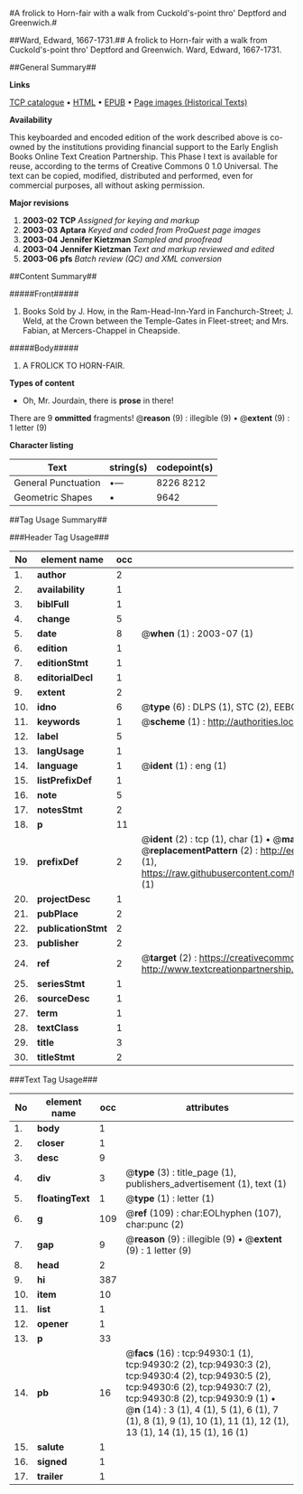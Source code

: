 #A frolick to Horn-fair with a walk from Cuckold's-point thro' Deptford and Greenwich.#

##Ward, Edward, 1667-1731.##
A frolick to Horn-fair with a walk from Cuckold's-point thro' Deptford and Greenwich.
Ward, Edward, 1667-1731.

##General Summary##

**Links**

[TCP catalogue](http://www.ota.ox.ac.uk/tcp/)  • 
[HTML](http://tei.it.ox.ac.uk/tcp/Texts-HTML/free/A67/A67504.html)  • 
[EPUB](http://tei.it.ox.ac.uk/tcp/Texts-EPUB/free/A67/A67504.epub) • 
[Page images (Historical Texts)](https://data.historicaltexts.jisc.ac.uk/view?pubId=eebo-12880782e&pageId=eebo-12880782e-94930-1)

**Availability**

This keyboarded and encoded edition of the
	       work described above is co-owned by the institutions
	       providing financial support to the Early English Books
	       Online Text Creation Partnership. This Phase I text is
	       available for reuse, according to the terms of Creative
	       Commons 0 1.0 Universal. The text can be copied,
	       modified, distributed and performed, even for
	       commercial purposes, all without asking permission.

**Major revisions**

1. __2003-02__ __TCP__ *Assigned for keying and markup*
1. __2003-03__ __Aptara__ *Keyed and coded from ProQuest page images*
1. __2003-04__ __Jennifer Kietzman__ *Sampled and proofread*
1. __2003-04__ __Jennifer Kietzman__ *Text and markup reviewed and edited*
1. __2003-06__ __pfs__ *Batch review (QC) and XML conversion*

##Content Summary##

#####Front#####

1. Books Sold by J. How, in the Ram-Head-Inn-Yard in Fanchurch-Street;
J. Weld, at the Crown between the Temple-Gates in
Fleet-street; and Mrs. Fabian, at Mercers-Chappel in Cheapside.

#####Body#####

1. A
FROLICK
TO
HORN-FAIR.

**Types of content**

  * Oh, Mr. Jourdain, there is **prose** in there!

There are 9 **ommitted** fragments! 
 @__reason__ (9) : illegible (9)  •  @__extent__ (9) : 1 letter (9)

**Character listing**


|Text|string(s)|codepoint(s)|
|---|---|---|
|General Punctuation|•—|8226 8212|
|Geometric Shapes|▪|9642|

##Tag Usage Summary##

###Header Tag Usage###

|No|element name|occ|attributes|
|---|---|---|---|
|1.|__author__|2||
|2.|__availability__|1||
|3.|__biblFull__|1||
|4.|__change__|5||
|5.|__date__|8| @__when__ (1) : 2003-07 (1)|
|6.|__edition__|1||
|7.|__editionStmt__|1||
|8.|__editorialDecl__|1||
|9.|__extent__|2||
|10.|__idno__|6| @__type__ (6) : DLPS (1), STC (2), EEBO-CITATION (1), OCLC (1), VID (1)|
|11.|__keywords__|1| @__scheme__ (1) : http://authorities.loc.gov/ (1)|
|12.|__label__|5||
|13.|__langUsage__|1||
|14.|__language__|1| @__ident__ (1) : eng (1)|
|15.|__listPrefixDef__|1||
|16.|__note__|5||
|17.|__notesStmt__|2||
|18.|__p__|11||
|19.|__prefixDef__|2| @__ident__ (2) : tcp (1), char (1)  •  @__matchPattern__ (2) : ([0-9\-]+):([0-9IVX]+) (1), (.+) (1)  •  @__replacementPattern__ (2) : http://eebo.chadwyck.com/downloadtiff?vid=$1&page=$2 (1), https://raw.githubusercontent.com/textcreationpartnership/Texts/master/tcpchars.xml#$1 (1)|
|20.|__projectDesc__|1||
|21.|__pubPlace__|2||
|22.|__publicationStmt__|2||
|23.|__publisher__|2||
|24.|__ref__|2| @__target__ (2) : https://creativecommons.org/publicdomain/zero/1.0/ (1), http://www.textcreationpartnership.org/docs/. (1)|
|25.|__seriesStmt__|1||
|26.|__sourceDesc__|1||
|27.|__term__|1||
|28.|__textClass__|1||
|29.|__title__|3||
|30.|__titleStmt__|2||


###Text Tag Usage###

|No|element name|occ|attributes|
|---|---|---|---|
|1.|__body__|1||
|2.|__closer__|1||
|3.|__desc__|9||
|4.|__div__|3| @__type__ (3) : title_page (1), publishers_advertisement (1), text (1)|
|5.|__floatingText__|1| @__type__ (1) : letter (1)|
|6.|__g__|109| @__ref__ (109) : char:EOLhyphen (107), char:punc (2)|
|7.|__gap__|9| @__reason__ (9) : illegible (9)  •  @__extent__ (9) : 1 letter (9)|
|8.|__head__|2||
|9.|__hi__|387||
|10.|__item__|10||
|11.|__list__|1||
|12.|__opener__|1||
|13.|__p__|33||
|14.|__pb__|16| @__facs__ (16) : tcp:94930:1 (1), tcp:94930:2 (2), tcp:94930:3 (2), tcp:94930:4 (2), tcp:94930:5 (2), tcp:94930:6 (2), tcp:94930:7 (2), tcp:94930:8 (2), tcp:94930:9 (1)  •  @__n__ (14) : 3 (1), 4 (1), 5 (1), 6 (1), 7 (1), 8 (1), 9 (1), 10 (1), 11 (1), 12 (1), 13 (1), 14 (1), 15 (1), 16 (1)|
|15.|__salute__|1||
|16.|__signed__|1||
|17.|__trailer__|1||
